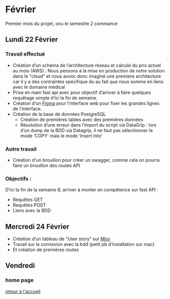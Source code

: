 # Février
Premier mois du projet, oou le semestre 2 commance

## Lundi 22 Février
### Travail effectué 
- Création d’un schéma de l’architecture réseau et calcule du prix actuel au mois (AWS) : Nous pensons à la mise en production de notre solution dans le "cloud" et nous avonc donc imaginé une premiere architecture car il y a des contraintes spécifique du au fait que nous somme en liens avec le domaine médical
- Prise en main fast api avec pour objectif d’arriver à faire quelques requêtage simple d’ici la fin de semaine. 
- Création d’un [Figma](https://www.figma.com/file/275Fw5rMxXjtN63esmmlQG/AMP-Web?node-id=8%3A30) pour l’interface web pour fixer les grandes lignes de l’interface. 
- Création de la base de données PostgreSQL
  - Création de premières tables avec des premières données
  - Résolution d’une erreur dans l’import du script via DataGrip : lors d’un dump de la BDD via Datagrip, il ne faut pas sélectionner le mode ‘COPY’ mais le mode ‘Insert Into’
### Autre travail 
- Création d'un brouillon pour créer un swagger, comme cela on pourra faire un brouillon des routes API 
### Objectifs : 
D’ici la fin de la semaine 8, arriver à monter en compétence sur fast API : 
- Requêtes GET 
- Requêtes POST 
- Liens avec la BDD 

## Mercredi 24 Février 
- Création d’un tableau de “User story” sur [Miro](https://miro.com/app/board/o9J_lS2rrOQ=/)
- Travail sur la connexion avec la bdd (petit pb d’installation sur mac)  
- Et création de premières routes 
## Vendredi 

### home page
[retour à l'accueil](https://github.com/AMP-Organisation/AssitantMedicalPersonnel/blob/main/Suivi.md)